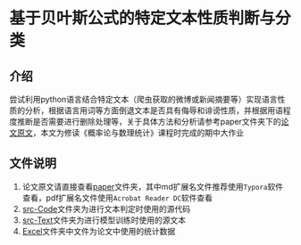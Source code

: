 # 基于贝叶斯公式的特定文本性质判断与分类
## 介绍
尝试利用python语言结合特定文本（爬虫获取的微博或新闻摘要等）实现语言性质的分析，根据语言用词等方面倒退文本是否具有侮辱和诽谤性质，并根据用语程度推断是否需要进行删除处理等，关于具体方法和分析请参考paper文件夹下的[论文原文](https://github.com/llht/Bayes-Classify/blob/master/paper/%E5%9F%BA%E4%BA%8E%E8%B4%9D%E5%8F%B6%E6%96%AF%E5%85%AC%E5%BC%8F%E7%9A%84%E7%89%B9%E5%AE%9A%E6%96%87%E6%9C%AC%E6%80%A7%E8%B4%A8%E5%88%A4%E6%96%AD%E4%B8%8E%E5%88%86%E7%B1%BB.pdf)，本文为修读《概率论与数理统计》课程时完成的期中大作业
## 文件说明
1. 论文原文请直接查看[paper](https://github.com/llht/Bayes-Classify/tree/master/paper)文件夹，其中md扩展名文件推荐使用`Typora`软件查看，pdf扩展名文件使用`Acrobat Reader DC`软件查看
2. [src-Code](https://github.com/llht/Bayes-Classify/tree/master/src-Code)文件夹为进行文本判定时使用的源代码
3. [src-Text](https://github.com/llht/Bayes-Classify/tree/master/src-Text)文件夹为进行模型训练时使用的源文本
4. [Excel](https://github.com/llht/Bayes-Classify/tree/master/Excel)文件夹中文件为论文中使用的统计数据
